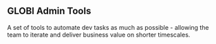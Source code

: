 ## GLOBI Admin Tools

A set of tools to automate dev tasks as much as possible - allowing the team to iterate and deliver business value on shorter timescales.


